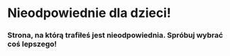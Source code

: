 # Nieodpowiednie dla dzieci!
### Strona, na którą trafiłeś jest nieodpowiednia. Spróbuj wybrać coś lepszego!
